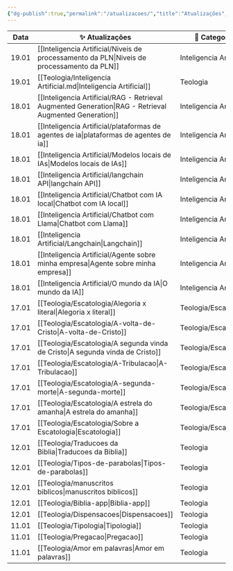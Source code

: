 ```yaml
---
{"dg-publish":true,"permalink":"/atualizacoes/","title":"Atualizações","metatags":{"description":"Atualizações recentes"},"updated":"2025-01-19T18:28:45.044-03:00"}
---
```



| Data  | ✨ Atualizações                                                                                            | 📁 Categoria            |
| ----- | --------------------------------------------------------------------------------------------------------- | ----------------------- |
| 19.01 | [[Inteligencia Artificial/Niveis de processamento da PLN\|Niveis de processamento da PLN]]             | Inteligencia Artificial |
| 19.01 | [[Teologia/Inteligencia Artificial.md\|Inteligencia Artificial]]                                          | Teologia                |
| 18.01 | [[Inteligencia Artificial/RAG - Retrieval Augmented Generation\|RAG - Retrieval Augmented Generation]] | Inteligencia Artificial |
| 18.01 | [[Inteligencia Artificial/plataformas de agentes de ia\|plataformas de agentes de ia]]                 | Inteligencia Artificial |
| 18.01 | [[Inteligencia Artificial/Modelos locais de IAs\|Modelos locais de IAs]]                               | Inteligencia Artificial |
| 18.01 | [[Inteligencia Artificial/langchain API\|langchain API]]                                               | Inteligencia Artificial |
| 18.01 | [[Inteligencia Artificial/Chatbot com IA local\|Chatbot com IA local]]                                 | Inteligencia Artificial |
| 18.01 | [[Inteligencia Artificial/Chatbot com Llama\|Chatbot com Llama]]                                       | Inteligencia Artificial |
| 18.01 | [[Inteligencia Artificial/Langchain\|Langchain]]                                                       | Inteligencia Artificial |
| 18.01 | [[Inteligencia Artificial/Agente sobre minha empresa\|Agente sobre minha empresa]]                     | Inteligencia Artificial |
| 18.01 | [[Inteligencia Artificial/O mundo da IA\|O mundo da IA]]                                               | Inteligencia Artificial |
| 17.01 | [[Teologia/Escatologia/Alegoria x literal\|Alegoria x literal]]                                        | Teologia/Escatologia    |
| 17.01 | [[Teologia/Escatologia/A-volta-de-Cristo\|A-volta-de-Cristo]]                                          | Teologia/Escatologia    |
| 17.01 | [[Teologia/Escatologia/A segunda vinda de Cristo\|A segunda vinda de Cristo]]                          | Teologia/Escatologia    |
| 17.01 | [[Teologia/Escatologia/A-Tribulacao\|A-Tribulacao]]                                                    | Teologia/Escatologia    |
| 17.01 | [[Teologia/Escatologia/A-segunda-morte\|A-segunda-morte]]                                              | Teologia/Escatologia    |
| 17.01 | [[Teologia/Escatologia/A estrela do amanha\|A estrela do amanha]]                                      | Teologia/Escatologia    |
| 17.01 | [[Teologia/Escatologia/Sobre a Escatologia\|Escatologia]]                                                      | Teologia/Escatologia    |
| 12.01 | [[Teologia/Traducoes da Biblia\|Traducoes da Biblia]]                                                  | Teologia                |
| 12.01 | [[Teologia/Tipos-de-parabolas\|Tipos-de-parabolas]]                                                    | Teologia                |
| 12.01 | [[Teologia/manuscritos biblicos\|manuscritos biblicos]]                                                | Teologia                |
| 12.01 | [[Teologia/Biblia-app\|Biblia-app]]                                                                    | Teologia                |
| 12.01 | [[Teologia/Dispensacoes\|Dispensacoes]]                                                                | Teologia                |
| 11.01 | [[Teologia/Tipologia\|Tipologia]]                                                                      | Teologia                |
| 11.01 | [[Teologia/Pregacao\|Pregacao]]                                                                        | Teologia                |
| 11.01 | [[Teologia/Amor em palavras\|Amor em palavras]]                                                        | Teologia                |
